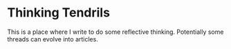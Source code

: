 # Thinking Tendrils

This is a place where I write to do some reflective thinking. Potentially some threads can evolve into articles.